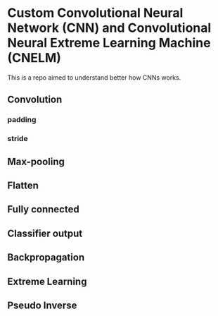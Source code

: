 # Custom Convolutional Neural Network (CNN) and Convolutional Neural Extreme Learning Machine (CNELM)
This is a repo aimed to understand better how CNNs works. 

## Convolution

### padding
### stride

## Max-pooling

## Flatten

## Fully connected

## Classifier output

## Backpropagation

## Extreme Learning

## Pseudo Inverse

